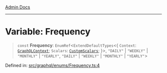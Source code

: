 [Admin Docs](/)

***

# Variable: Frequency

> `const` **Frequency**: `EnumRef`\<`ExtendDefaultTypes`\<\{ `Context`: [`GraphQLContext`](../../../context/type-aliases/GraphQLContext.md); `Scalars`: [`CustomScalars`](../../../scalars/type-aliases/CustomScalars.md); \}\>, `"DAILY"` \| `"WEEKLY"` \| `"MONTHLY"` \| `"YEARLY"`, `"DAILY"` \| `"WEEKLY"` \| `"MONTHLY"` \| `"YEARLY"`\>

Defined in: [src/graphql/enums/Frequency.ts:4](https://github.com/gautam-divyanshu/talawa-api/blob/84910820371ade6fdca33545b3a0fc1e929731b2/src/graphql/enums/Frequency.ts#L4)

